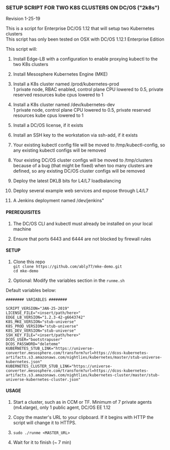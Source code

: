 ### SETUP SCRIPT FOR TWO K8S CLUSTERS ON DC/OS ("2k8s")
Revision 1-25-19

This is a script for Enterprise DC/OS 1.12 that will setup two Kubernetes clusters  
This script has only been tested on OSX with DC/OS 1.12.1 Enterprise Edition  

This script will:

1. Install Edge-LB with a configuration to enable proxying kubectl to the two K8s clusters

2. Install Mesosphere Kubernetes Engine (MKE)

3. Install a K8s cluster named /prod/kubernetes-prod  
   1 private node, RBAC enabled, control plane CPU lowered to 0.5, private reserved resources kube cpus lowered to 1     

4. Install a K8s cluster named /dev/kubernetes-dev   
   1 private node, control plane CPU lowered to 0.5, private reserved resources kube cpus lowered to 1  

5. Install a DC/OS license, if it exists

6. Install an SSH key to the workstation via ssh-add, if it exists

7. Your existing kubectl config file will be moved to /tmp/kubectl-config, so any existing kubectl configs will be removed

8. Your existing DC/OS cluster configs will be moved to /tmp/clusters because of a bug (that might be fixed) when too many clusters are defined, so any existing DC/OS cluster configs will be removed

9. Deploy the latest DKLB bits for L4/L7 loadbalancing

10. Deploy several example web services and expose through L4/L7

11. A Jenkins deployment named /dev/jenkins"

#### PREREQUISITES

1. The DC/OS CLI and kubectl must already be installed on your local machine

2. Ensure that ports 6443 and 6444 are not blocked by firewall rules

#### SETUP

1. Clone this repo  
   `git clone https://github.com/ably77/mke-demo.git`  
   `cd mke-demo`

2. Optional: Modify the variables section in the `runme.sh`

Default variables below:
```
######## VARIABLES ########

SCRIPT_VERSION="JAN-25-2019"
LICENSE_FILE="<insert/path/here>"
EDGE_LB_VERSION="1.2.3-42-g6643742"
K8S_MKE_VERSION="stub-universe"
K8S_PROD_VERSION="stub-universe"
K8S_DEV_VERSION="stub-universe"
SSH_KEY_FILE="<insert/path/here>"
DCOS_USER="bootstrapuser"
DCOS_PASSWORD="deleteme"
KUBERNETES_STUB_LINK="https://universe-converter.mesosphere.com/transform?url=https://dcos-kubernetes-artifacts.s3.amazonaws.com/nightlies/kubernetes/master/stub-universe-kubernetes.json"
KUBERNETES_CLUSTER_STUB_LINK="https://universe-converter.mesosphere.com/transform?url=https://dcos-kubernetes-artifacts.s3.amazonaws.com/nightlies/kubernetes-cluster/master/stub-universe-kubernetes-cluster.json"
```

#### USAGE

1. Start a cluster, such as in CCM or TF. Minimum of 7 private agents (m4.xlarge), only 1 public agent, DC/OS EE 1.12

2. Copy the master's URL to your clipboard. If it begins with HTTP the script will change it to HTTPS.

3. `sudo ./runme <MASTER_URL>`

4. Wait for it to finish (~ 7 min)
